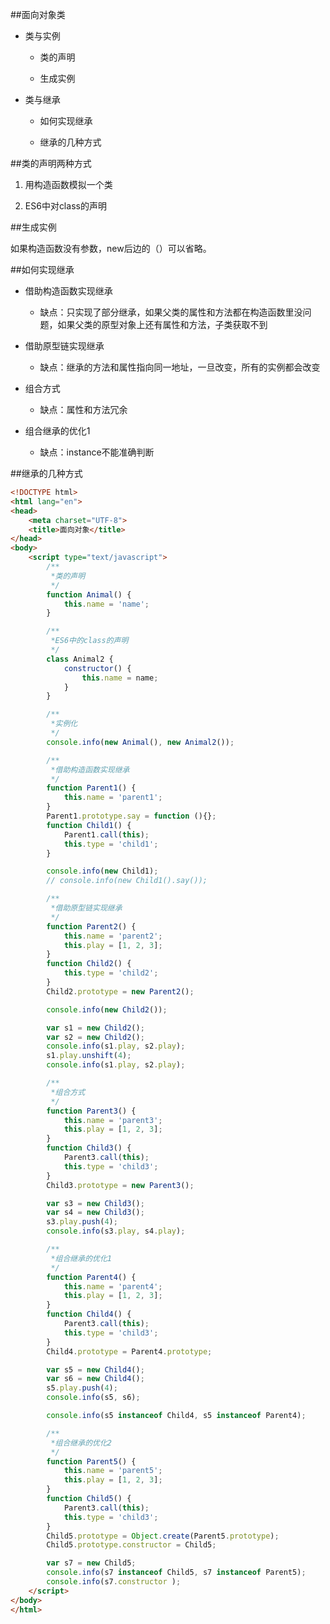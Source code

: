 ##面向对象类

- 类与实例

    - 类的声明
    
    - 生成实例
    
- 类与继承

    - 如何实现继承
    
    - 继承的几种方式
    


##类的声明两种方式

1. 用构造函数模拟一个类

2. ES6中对class的声明




##生成实例

如果构造函数没有参数，new后边的（）可以省略。




##如何实现继承

- 借助构造函数实现继承

    - 缺点：只实现了部分继承，如果父类的属性和方法都在构造函数里没问题，如果父类的原型对象上还有属性和方法，子类获取不到

- 借助原型链实现继承

    - 缺点：继承的方法和属性指向同一地址，一旦改变，所有的实例都会改变

- 组合方式

    - 缺点：属性和方法冗余

- 组合继承的优化1

    - 缺点：instance不能准确判断


##继承的几种方式


```html
<!DOCTYPE html>
<html lang="en">
<head>
	<meta charset="UTF-8">
	<title>面向对象</title>
</head>
<body>
	<script type="text/javascript">
		/**
		 *类的声明
		 */
		function Animal() {
			this.name = 'name';
		}

		/**
		 *ES6中的class的声明
		 */
		class Animal2 {
			constructor() {
				this.name = name;
			}
		}

		/**
		 *实例化
		 */
		console.info(new Animal(), new Animal2());

		/**
		 *借助构造函数实现继承
		 */
		function Parent1() {
			this.name = 'parent1';
		}
		Parent1.prototype.say = function (){};
		function Child1() {
			Parent1.call(this);
			this.type = 'child1';
		}

		console.info(new Child1);
		// console.info(new Child1().say());

		/**
		 *借助原型链实现继承
		 */
		function Parent2() {
			this.name = 'parent2';
			this.play = [1, 2, 3];
		}
		function Child2() {
			this.type = 'child2';
		}
		Child2.prototype = new Parent2();

		console.info(new Child2());

		var s1 = new Child2();
		var s2 = new Child2();
		console.info(s1.play, s2.play);
		s1.play.unshift(4);
		console.info(s1.play, s2.play);

		/**
		 *组合方式
		 */
		function Parent3() {
			this.name = 'parent3';
			this.play = [1, 2, 3];
		}
		function Child3() {
			Parent3.call(this);
			this.type = 'child3';
		}
		Child3.prototype = new Parent3();

		var s3 = new Child3();
		var s4 = new Child3();
		s3.play.push(4);
		console.info(s3.play, s4.play);

		/**
		 *组合继承的优化1
		 */
		function Parent4() {
			this.name = 'parent4';
			this.play = [1, 2, 3];
		}
		function Child4() {
			Parent3.call(this);
			this.type = 'child3';
		}
		Child4.prototype = Parent4.prototype;

		var s5 = new Child4();
		var s6 = new Child4();
		s5.play.push(4);
		console.info(s5, s6);

		console.info(s5 instanceof Child4, s5 instanceof Parent4);

		/**
		 *组合继承的优化2
		 */
		function Parent5() {
			this.name = 'parent5';
			this.play = [1, 2, 3];
		}
		function Child5() {
			Parent3.call(this);
			this.type = 'child3';
		}
		Child5.prototype = Object.create(Parent5.prototype);
		Child5.prototype.constructor = Child5;

		var s7 = new Child5;
		console.info(s7 instanceof Child5, s7 instanceof Parent5);
		console.info(s7.constructor );
	</script>	
</body>
</html>
```




